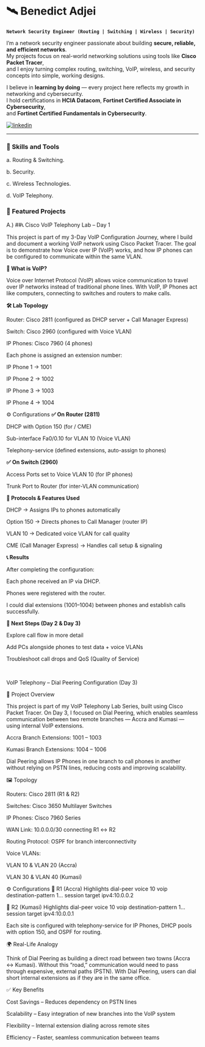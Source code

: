 # 🛰️ Benedict Adjei  

**`Network Security Engineer (Routing | Switching | Wireless | Security)`**    

I’m a network security engineer passionate about building **secure, reliable, and efficient networks**.  
My projects focus on real-world networking solutions using tools like **Cisco Packet Tracer**,  
and I enjoy turning complex routing, switching, VoIP, wireless, and security concepts into simple, working designs.  

I believe in **learning by doing** — every project here reflects my growth in networking and cybersecurity.  
I hold certifications in **HCIA Datacom**, **Fortinet Certified Associate in Cybersecurity**,  
and **Fortinet Certified Fundamentals in Cybersecurity**.  

<p align="left">
   <a href="https://www.linkedin.com/in/benedict-network-sec/">
      <img alt="linkedin" title="Connect with me on LinkedIn" src="https://custom-icon-badges.demolab.com/badge/-Connect%20On%20LinkedIn-blue?style=for-the-badge&logo=person-add&logoColor=white"/>
   </a>
</p>

---

### 🧰 Skills and Tools  

   <p> a. Routing & Switching.</p>
   <p> b. Security. </p>
   <p> c. Wireless Technologies.</p>
   <p> d. VoIP Telephony.</p>

### 📂 Featured Projects  
   <p>  A.) ##📞 Cisco VoIP Telephony Lab – Day 1</p>

   <p> This project is part of my 3-Day VoIP Configuration Journey, where I build and document a working VoIP network using Cisco Packet Tracer. The goal is to demonstrate      how Voice over IP (VoIP) works, and how IP phones can be configured to communicate within the same VLAN. </p>

**🔎 What is VoIP?**

Voice over Internet Protocol (VoIP) allows voice communication to travel over IP networks instead of traditional phone lines. With VoIP, IP Phones act like computers, connecting to switches and routers to make calls.

**🛠️ Lab Topology**

Router: Cisco 2811 (configured as DHCP server + Call Manager Express)

Switch: Cisco 2960 (configured with Voice VLAN)

IP Phones: Cisco 7960 (4 phones)

Each phone is assigned an extension number:

IP Phone 1 → 1001

IP Phone 2 → 1002

IP Phone 3 → 1003

IP Phone 4 → 1004

⚙️ Configurations
**✅ On Router (2811)**

DHCP with Option 150 (for / CME)

Sub-interface Fa0/0.10 for VLAN 10 (Voice VLAN)

Telephony-service (defined extensions, auto-assign to phones)

**✅ On Switch (2960)**

Access Ports set to Voice VLAN 10 (for IP phones)

Trunk Port to Router (for inter-VLAN communication)

**📡 Protocols & Features Used**

DHCP → Assigns IPs to phones automatically

Option 150 → Directs phones to Call Manager (router IP)

VLAN 10 → Dedicated voice VLAN for call quality

CME (Call Manager Express) → Handles call setup & signaling

**📞 Results**

After completing the configuration:

Each phone received an IP via DHCP.

Phones were registered with the router.

I could dial extensions (1001–1004) between phones and establish calls successfully.

**🚀 Next Steps (Day 2 & Day 3)**

Explore call flow in more detail

Add PCs alongside phones to test data + voice VLANs

Troubleshoot call drops and QoS (Quality of Service) </p>

&nbsp;

<p> <b></b>VoIP Telephony – Dial Peering Configuration (Day 3)</p></b> 
📌 Project Overview

This project is part of my VoIP Telephony Lab Series, built using Cisco Packet Tracer. On Day 3, I focused on Dial Peering, which enables seamless communication between two remote branches — Accra and Kumasi — using internal VoIP extensions.

Accra Branch Extensions: 1001 – 1003

Kumasi Branch Extensions: 1004 – 1006

Dial Peering allows IP Phones in one branch to call phones in another without relying on PSTN lines, reducing costs and improving scalability.

🖼️ Topology

Routers: Cisco 2811 (R1 & R2)

Switches: Cisco 3650 Multilayer Switches

IP Phones: Cisco 7960 Series

WAN Link: 10.0.0.0/30 connecting R1 ↔ R2

Routing Protocol: OSPF for branch interconnectivity

Voice VLANs:

VLAN 10 & VLAN 20 (Accra)

VLAN 30 & VLAN 40 (Kumasi)

⚙️ Configurations
🔹 R1 (Accra) Highlights
dial-peer voice 10 voip
 destination-pattern 1...
 session target ipv4:10.0.0.2

🔹 R2 (Kumasi) Highlights
dial-peer voice 10 voip
 destination-pattern 1...
 session target ipv4:10.0.0.1


Each site is configured with telephony-service for IP Phones, DHCP pools with option 150, and OSPF for routing.

🌍 Real-Life Analogy

Think of Dial Peering as building a direct road between two towns (Accra ↔ Kumasi). Without this “road,” communication would need to pass through expensive, external paths (PSTN). With Dial Peering, users can dial short internal extensions as if they are in the same office.

✅ Key Benefits

Cost Savings – Reduces dependency on PSTN lines

Scalability – Easy integration of new branches into the VoIP system

Flexibility – Internal extension dialing across remote sites

Efficiency – Faster, seamless communication between teams
